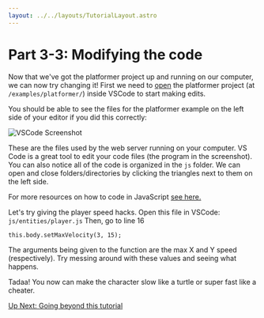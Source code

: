 ```yaml
---
layout: ../../layouts/TutorialLayout.astro
---
```


# Part 3-3: Modifying the code

Now that we've got the platformer project up and running on our computer, we can now try changing it! First we need to [open](https://code.visualstudio.com/docs/editor/workspaces) the platformer project (at `/examples/platformer/`) inside VSCode to start making edits.

You should be able to see the files for the platformer example on the left side of your editor if you did this correctly:

<img alt="VSCode Screenshot" class="large" src="/img/tutorial/VSCode-platformer-files.webp"/>

These are the files used by the web server running on your computer. VS Code is a great tool to edit your code files (the program in the screenshot). You can also notice all of the code is organized in the `js` folder. We can open and close folders/directories by clicking the triangles next to them on the left side.

For more resources on how to code in JavaScript [see here.](https://webslc.com/musings/learn-js/)

Let's try giving the player speed hacks. Open this file in VSCode:
`js/entities/player.js`
Then, go to line 16
```
this.body.setMaxVelocity(3, 15);
```
The arguments being given to the function are the max X and Y speed (respectively). Try messing around with these values and seeing what happens.
<!-- TODO: PUT A GIF OF THE VALUES BEING EDITED THEN A PLAYER WITH SPEED HACKS -->
Tadaa! You now can make the character slow like a turtle or super fast like a cheater.

<a href="/tutorial/part-4-going-beyond" class="next">Up Next: Going beyond this tutorial</a>
